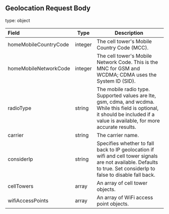 <!--- This is a generated file, do not edit! -->
<!--- [START maps_http_schema_GeolocationV1GeolocatePostRequestBody] -->
## Geolocation Request Body

type: object

| Field                 | Type    | Description                                                                                                                                                                    |
| :-------------------- | ------- | ------------------------------------------------------------------------------------------------------------------------------------------------------------------------------ |
| homeMobileCountryCode | integer | The cell tower's Mobile Country Code (MCC).                                                                                                                                    |
| homeMobileNetworkCode | integer | The cell tower's Mobile Network Code. This is the MNC for GSM and WCDMA; CDMA uses the System ID (SID).                                                                        |
| radioType             | string  | The mobile radio type. Supported values are lte, gsm, cdma, and wcdma. While this field is optional, it should be included if a value is available, for more accurate results. |
| carrier               | string  | The carrier name.                                                                                                                                                              |
| considerIp            | string  | Specifies whether to fall back to IP geolocation if wifi and cell tower signals are not available. Defaults to true. Set considerIp to false to disable fall back.             |
| cellTowers            | array   | An array of cell tower objects.                                                                                                                                                |
| wifiAccessPoints      | array   | An array of WiFi access point objects.                                                                                                                                         |

<!--- [END maps_http_schema_GeolocationV1GeolocatePostRequestBody] -->